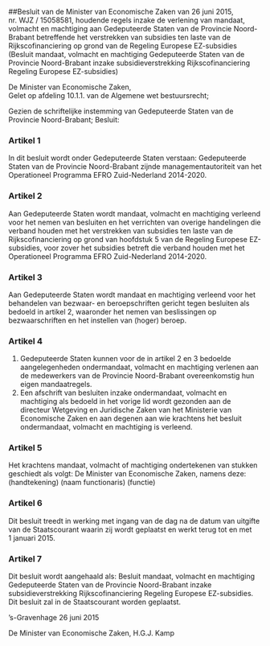 <meta http-equiv='Content-Type' content='text/html; charset=utf-8' />

##Besluit van de Minister van Economische Zaken van 26 juni 2015, nr. WJZ / 15058581, houdende regels inzake de verlening van mandaat, volmacht en machtiging aan Gedeputeerde Staten van de Provincie Noord-Brabant betreffende het verstrekken van subsidies ten laste van de Rijkscofinanciering op grond van de Regeling Europese EZ-subsidies (Besluit mandaat, volmacht en machtiging Gedeputeerde Staten van de Provincie Noord-Brabant inzake subsidieverstrekking Rijkscofinanciering Regeling Europese EZ-subsidies)

De Minister van Economische Zaken,  
Gelet op afdeling 10.1.1. van de Algemene wet bestuursrecht;

Gezien de schriftelijke instemming van Gedeputeerde Staten van de Provincie Noord-Brabant;
Besluit:    

### Artikel  1  

In dit besluit wordt onder Gedeputeerde Staten verstaan: Gedeputeerde Staten van de Provincie Noord-Brabant zijnde managementautoriteit van het Operationeel Programma EFRO Zuid-Nederland 2014-2020. 

### Artikel  2  

Aan Gedeputeerde Staten wordt mandaat, volmacht en machtiging verleend voor het nemen van besluiten en het verrichten van overige handelingen die verband houden met het verstrekken van subsidies ten laste van de Rijkscofinanciering op grond van hoofdstuk 5 van de Regeling Europese EZ-subsidies, voor zover het subsidies betreft die verband houden met het Operationeel Programma EFRO Zuid-Nederland 2014-2020. 

### Artikel  3  

Aan Gedeputeerde Staten wordt mandaat en machtiging verleend voor het behandelen van bezwaar- en beroepschriften gericht tegen besluiten als bedoeld in artikel 2, waaronder het nemen van beslissingen op bezwaarschriften en het instellen van (hoger) beroep. 

### Artikel  4  

1.  Gedeputeerde Staten kunnen voor de in artikel 2 en 3 bedoelde aangelegenheden ondermandaat, volmacht en machtiging verlenen aan de medewerkers van de Provincie Noord-Brabant overeenkomstig hun eigen mandaatregels.   
2.  Een afschrift van besluiten inzake ondermandaat, volmacht en machtiging als bedoeld in het vorige lid wordt gezonden aan de directeur Wetgeving en Juridische Zaken van het Ministerie van Economische Zaken en aan degenen aan wie krachtens het besluit ondermandaat, volmacht en machtiging is verleend.  

### Artikel  5  

Het krachtens mandaat, volmacht of machtiging ondertekenen van stukken geschiedt als volgt: De Minister van Economische Zaken, namens deze: (handtekening) (naam functionaris) (functie) 

### Artikel  6  

Dit besluit treedt in werking met ingang van de dag na de datum van uitgifte van de Staatscourant waarin zij wordt geplaatst en werkt terug tot en met 1 januari 2015. 

### Artikel  7  

Dit besluit wordt aangehaald als: Besluit mandaat, volmacht en machtiging Gedeputeerde Staten van de Provincie Noord-Brabant inzake subsidieverstrekking Rijkscofinanciering Regeling Europese EZ-subsidies. 
Dit besluit zal in de Staatscourant worden geplaatst.   

’s-Gravenhage 
26 juni 2015   

De 
Minister van Economische Zaken, 
H.G.J. Kamp     
